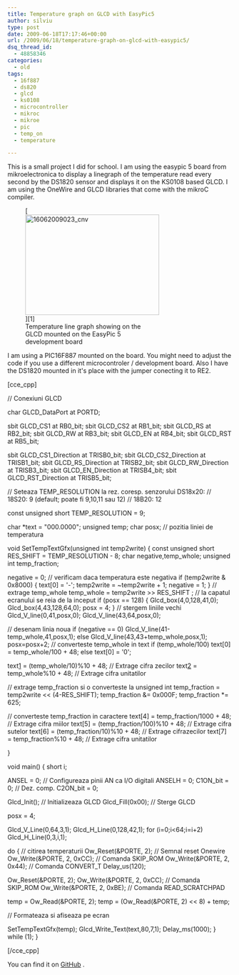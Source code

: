 ```yaml
---
title: Temperature graph on GLCD with EasyPic5
author: silviu
type: post
date: 2009-06-18T17:17:46+00:00
url: /2009/06/18/temperature-graph-on-glcd-with-easypic5/
dsq_thread_id:
  - 48858346
categories:
  - old
tags:
  - 16f887
  - ds820
  - glcd
  - ks0108
  - microcontroller
  - mikroc
  - mikroe
  - pic
  - temp_on
  - temperature

---
```

This is a small project I did for school. I am using the easypic 5 board from mikroelectronica to display a linegraph of the temperature read every second by the DS1820 sensor and displays it on the KS0108 based GLCD. I am using the OneWire and GLCD libraries that come with the mikroC compiler.

<figure id="attachment_279" aria-describedby="caption-attachment-279" style="width: 300px" class="wp-caption aligncenter">[<img decoding="async" loading="lazy" class="size-medium wp-image-279" title="16062009023_cnv" alt="16062009023_cnv" src="http://blog.silviuvulcan.ro/wp-content/uploads/sites/2/2009/06/16062009023_cnv-300x225.jpg" width="300" height="225" />][1]<figcaption id="caption-attachment-279" class="wp-caption-text">Temperature line graph showing on the GLCD mounted on the EasyPic 5 development board</figcaption></figure>

<p style="text-align: left">
  I am using a PIC16F887 mounted on the board. You might need to adjust the code if you use a different microcontroler / development board. Also I have the DS1820 mounted in it's place with the jumper conecting it to RE2.
</p>

[cce_cpp]

// Conexiuni GLCD

char GLCD_DataPort at PORTD;

sbit GLCD_CS1 at RB0_bit;
sbit GLCD_CS2 at RB1_bit;
sbit GLCD_RS at RB2_bit;
sbit GLCD_RW at RB3_bit;
sbit GLCD_EN at RB4_bit;
sbit GLCD_RST at RB5_bit;

sbit GLCD_CS1_Direction at TRISB0_bit;
sbit GLCD_CS2_Direction at TRISB1_bit;
sbit GLCD_RS_Direction at TRISB2_bit;
sbit GLCD_RW_Direction at TRISB3_bit;
sbit GLCD_EN_Direction at TRISB4_bit;
sbit GLCD_RST_Direction at TRISB5_bit;

// Seteaza TEMP_RESOLUTION la rez. coresp. senzorului DS18x20:
// 18S20: 9 (default; poate fi 9,10,11 sau 12)
// 18B20: 12

const unsigned short TEMP_RESOLUTION = 9;

char *text = "000.0000";
unsigned temp;
char posx; // pozitia liniei de temperatura

void SetTempTextGfx(unsigned int temp2write) {
const unsigned short RES_SHIFT = TEMP_RESOLUTION - 8;
char negative,temp_whole;
unsigned int temp_fraction;

negative = 0;
// verificam daca temperatura este negativa
if (temp2write & 0x8000) {
text[0] = '-';
temp2write = ~temp2write + 1;
negative = 1;
}
// extrage temp_whole
temp_whole = temp2write >> RES_SHIFT ;
// la capatul ecranului se reia de la inceput
if (posx == 128) {
Glcd_box(4,0,128,41,0);
Glcd_box(4,43,128,64,0);
posx = 4;
}
// stergem liniile vechi
Glcd_V_line(0,41,posx,0);
Glcd_V_line(43,64,posx,0);

// desenam linia noua
if (negative == 0)
Glcd_V_line(41-temp_whole,41,posx,1);
else
Glcd_V_line(43,43+temp_whole,posx,1);
posx=posx+2;
// converteste temp_whole in text
if (temp_whole/100)
text[0] = temp_whole/100 + 48;
else
text[0] = '0';

text[1] = (temp_whole/10)%10 + 48; // Extrage cifra zecilor
text[2] = temp_whole%10 + 48; // Extrage cifra unitatilor

// extrage temp_fraction si o converteste la unsigned int
temp_fraction = temp2write << (4-RES_SHIFT);
temp_fraction &= 0x000F;
temp_fraction *= 625;

// converteste temp_fraction in caractere
text[4] = temp_fraction/1000 + 48; // Extrage cifra miilor
text[5] = (temp_fraction/100)%10 + 48; // Extrage cifra sutelor
text[6] = (temp_fraction/10)%10 + 48; // Extrage cifrazecilor
text[7] = temp_fraction%10 + 48; // Extrage cifra unitatilor

}

void main() {
short i;

ANSEL = 0; // Configureaza pinii AN ca I/O digitali
ANSELH = 0;
C1ON_bit = 0; // Dez. comp.
C2ON_bit = 0;

Glcd_Init(); // Initializeaza GLCD
Glcd_Fill(0x00); // Sterge GLCD

posx = 4;

Glcd_V_Line(0,64,3,1);
Glcd_H_Line(0,128,42,1);
for (i=0;i<64;i=i+2) Glcd_H_Line(0,3,i,1);

do {
// citirea temperaturii
Ow_Reset(&PORTE, 2); // Semnal reset Onewire
Ow_Write(&PORTE, 2, 0xCC); // Comanda SKIP_ROM
Ow_Write(&PORTE, 2, 0x44); // Comanda CONVERT_T
Delay_us(120);

Ow_Reset(&PORTE, 2);
Ow_Write(&PORTE, 2, 0xCC); // Comanda SKIP_ROM
Ow_Write(&PORTE, 2, 0xBE); // Comanda READ_SCRATCHPAD

temp = Ow_Read(&PORTE, 2);
temp = (Ow_Read(&PORTE, 2) << 8) + temp;

// Formateaza si afiseaza pe ecran

SetTempTextGfx(temp);
Glcd_Write_Text(text,80,7,1);
Delay_ms(1000);
} while (1);
}

[/cce_cpp]

You can find it on [GitHub][2] .

 [1]: http://blog.silviuvulcan.ro/wp-content/uploads/sites/2/2009/06/16062009023_cnv.jpg
 [2]: https://github.com/filviu/mikroc_bits